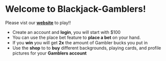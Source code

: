 ﻿# Welcome to Blackjack-Gamblers!

Please vist our [**website**](https://blackjack-gamblers.herokuapp.com/) to play!!
 - Create an account and **login**, you will start with $100
 - You can use the place bet feature to **place a bet** on your hand.
 - If you **win** you will get **2x** the amount of Gambler bucks you put in
 - Use the **shop** to to **buy** different backgrounds, playing cards, and profile pictures for your **Gamblers account**
